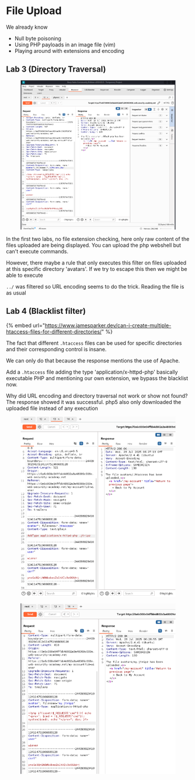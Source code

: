 # File Upload

We already know

* Null byte poisoning
* Using PHP payloads in an image file (vim)
* Playing around with extensions and encoding

## Lab 3 (Directory Traversal)

<figure><img src="../../.gitbook/assets/image (4) (1) (1) (1).png" alt=""><figcaption></figcaption></figure>

In the first two labs, no file extension checking, here only raw content of the files uploaded are being displayed. You can upload the php webshell but can't execute commands.

However, there maybe a rule that only executes this filter on files uploaded at this specific directory 'avatars'. If we try to escape this then we might be able to execute

`../` was filtered so URL encoding seems to do the trick. Reading the file is as usual

## Lab 4 (Blacklist filter)

{% embed url="https://www.jamesparker.dev/can-i-create-multiple-htaccess-files-for-different-directories/" %}

The fact that different `.htaccess` files can be used for specific directories and their corresponding control is insane.

We can only do that because the response mentions the use of Apache.

Add a `.htaccess` file adding the type 'application/x-httpd-php' basically executable PHP and mentioning our own extension, we bypass the blacklist now.

Why did URL encoding and directory traversal not work or show not found? The response showed it was successful. php5 also only downloaded the uploaded file instead of any execution

<div align="left"><figure><img src="../../.gitbook/assets/image (1) (1) (1) (1) (1).png" alt="" width="503"><figcaption></figcaption></figure></div>

<div align="left"><figure><img src="../../.gitbook/assets/image (7) (1).png" alt="" width="504"><figcaption></figcaption></figure></div>

